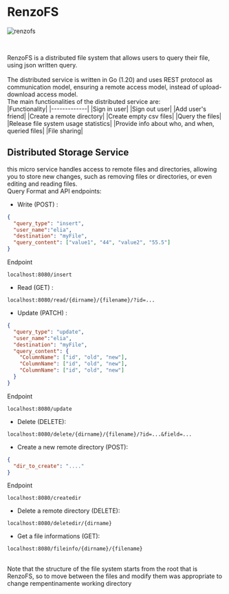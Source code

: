 # RenzoFS

![renzofs](https://github.com/Elia-Renzoni/RenzoFS/assets/118525453/90fb82a2-60a1-49ea-a8d2-2702bc451ab8)

<br>

RenzoFS is a distributed file system that allows users to query their file, using json written query. <br>
<br>
The distributed service is written in Go (1.20) and uses REST protocol as communication model, ensuring a remote access model, instead of upload-download access model. <br>
The main functionalities of the distributed service are: <br>
|Functionality|
|-------------|
|Sign in user|
|Sign out user|
|Add user's friend|
|Create a remote directory|
|Create empty csv files|
|Query the files|
|Release file system usage statistics|
|Provide info about who, and when, queried files|
|File sharing|


## Distributed Storage Service
this micro service handles access to remote files and directories, allowing you to store new changes, such as removing files or directories, or even editing and reading files. <br>
Query Format and API endpoints: <br>

* Write (POST) : <br>
```json
{
  "query_type": "insert",
  "user_name":"elia",
  "destination": "myFile",
  "query_content": ["value1", "44", "value2", "55.5"]
}
```
Endpoint 
```
localhost:8080/insert
```

* Read (GET) : <br>
```
localhost:8080/read/{dirname}/{filename}/?id=...
```
* Update (PATCH) : <br>
```json
{
  "query_type": "update",
  "user_name":"elia",
  "destination": "myFile",
  "query_content": {
    "ColumnName": ["id", "old", "new"],
    "ColumnName": ["id", "old", "new"],
    "ColumnName": ["id", "old", "new"]
  }  
}
```
Endpoint
```
localhost:8080/update
```
* Delete (DELETE): <br>
```
localhost:8080/delete/{dirname}/{filename}/?id=...&field=...
```
* Create a new remote directory (POST): <br>
```json
{
  "dir_to_create": "...."
}
```
Endpoint
```
localhost:8080/createdir
```
* Delete a remote directory (DELETE): <br>
```
localhost:8080/deletedir/{dirname}
```
* Get a file informations (GET): <br>
```
localhost:8080/fileinfo/{dirname}/{filename}
```
<br>
Note that the structure of the file system starts from the root that is RenzoFS, so to move between the files and modify them was appropriate to change rempentinamente working directory

